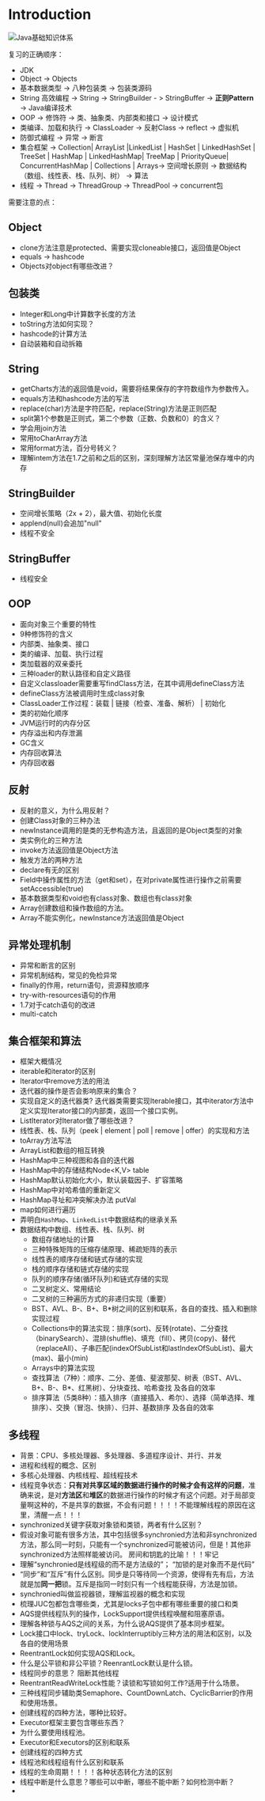 # Introduction

![Java基础知识体系](http://ovn0i3kdg.bkt.clouddn.com/Java%E5%9F%BA%E7%A1%80%E7%9F%A5%E8%AF%86%E4%BD%93%E7%B3%BB.png)


复习的正确顺序：
* JDK
* Object -> Objects
* 基本数据类型 -> 八种包装类 -> 包装类源码
* String 高效编程 ->  String -> StringBuilder - > StringBuffer -> **正则Pattern** -> Java编译技术
* OOP -> 修饰符 -> 类、抽象类、内部类和接口 -> 设计模式
* 类编译、加载和执行 -> ClassLoader -> 反射Class -> reflect -> 虚拟机
* 防御式编程 -> 异常 -> 断言
* 集合框架 -> Collection| ArrayList |LinkedList | HashSet | LinkedHashSet | TreeSet | HashMap | LinkedHashMap| TreeMap | PriorityQueue| ConcurrentHashMap | Collections | Arrays-> 空间增长原则 -> 数据结构（数组、线性表、栈、队列、树） -> 算法
* 线程 -> Thread -> ThreadGroup -> ThreadPool -> concurrent包


需要注意的点：
## Object
* clone方法注意是protected、需要实现cloneable接口，返回值是Object
* equals -> hashcode
* Objects对object有哪些改进？

## 包装类
* Integer和Long中计算数字长度的方法
* toString方法如何实现？
* hashcode的计算方法
* 自动装箱和自动拆箱

## String
* getCharts方法的返回值是void，需要将结果保存的字符数组作为参数传入。
* equals方法和hashcode方法的写法
* replace(char)方法是字符匹配，replace(String)方法是正则匹配
* split第1个参数是正则式，第二个参数（正数、负数和0）的含义？
* 学会用join方法
* 常用toCharArray方法
* 常用format方法，百分号转义？
* 理解intem方法在1.7之前和之后的区别，深刻理解方法区常量池保存堆中的内存

## StringBuilder
* 空间增长策略（2x + 2），最大值、初始化长度
* applend(null)会追加"null"
* 线程不安全


## StringBuffer
* 线程安全

## OOP
* 面向对象三个重要的特性
* 9种修饰符的含义
* 内部类、抽象类、接口
* 类的编译、加载、执行过程
* 类加载器的双亲委托
* 三种loader的默认路径和自定义路径
* 自定义classloader需要重写findClass方法，在其中调用defineClass方法
* defineClass方法被调用时生成class对象
* ClassLoader工作过程：装载 | 链接（检查、准备、解析） | 初始化
* 类的初始化顺序
* JVM运行时的内存分区
* 内存溢出和内存泄漏
* GC含义
* 内存回收算法
* 内存回收器

## 反射
* 反射的意义，为什么用反射？
* 创建Class对象的三种办法
* newInstance调用的是类的无参构造方法，且返回的是Object类型的对象
* 类实例化的三种方法
* invoke方法返回值是Object方法
* 触发方法的两种方法
* declare有无的区别
* Field中操作属性的方法（get和set），在对private属性进行操作之前需要setAccessible(true)
* 基本数据类型和void也有class对象、数组也有class对象
* Array创建数组和操作数组的方法。
* Array不能实例化，newInstance方法返回值是Object

## 异常处理机制
* 异常和断言的区别
* 异常机制结构，常见的免检异常
* finally的作用，return语句，资源释放顺序
* try-with-resources语句的作用
* 1.7对于catch语句的改进
* multi-catch

## **集合框架和算法**
* 框架大概情况
* iterable和iterator的区别
* Iterator中remove方法的用法
* 迭代器的操作是否会影响原来的集合？
* 实现自定义的迭代器类? 迭代器类需要实现Iterable接口，其中iterator方法中定义实现Iterator接口的内部类，返回一个接口实例。
* ListIterator对Iterator做了哪些改进？
* 线性表、栈、队列（peek | element | poll | remove | offer）的实现和方法
* toArray方法写法
* ArrayList和数组的相互转换
* HashMap中三种视图和各自的迭代器
* HashMap中的存储结构Node<K,V> table
* HashMap默认初始化大小，默认装载因子、扩容策略
* HashMap中对哈希值的重新定义
* HashMap寻址和冲突解决办法 putVal
* map如何进行遍历
* 弄明白`HashMap`、`LinkedList`中数据结构的继承关系
* 数据结构中数组、线性表、栈、队列、树
  - 数组存储地址的计算
  - 三种特殊矩阵的压缩存储原理、稀疏矩阵的表示
  - 线性表的顺序存储和链式存储的实现
  - 栈的顺序存储和链式存储的实现
  - 队列的顺序存储(循环队列)和链式存储的实现
  - 二叉树定义、常用结论
  - 二叉树的三种遍历方式的非递归实现（重要）
  - BST、AVL、B-、B+、B*树之间的区别和联系，各自的查找、插入和删除实现过程
  - Collections中的算法实现：排序(sort)、反转(rotate)、二分查找（binarySearch）、混排(shuffle)、填充（fill）、拷贝(copy)、替代（replaceAll）、子串匹配(indexOfSubList和lastIndexOfSubList)、最大(max)、最小(min)
  - Arrays中的算法实现
  - 查找算法（7种）：顺序、二分、差值、斐波那契、树表（BST、AVL、B+、B-、B*、红黑树）、分块查找、哈希查找 及各自的效率
  - 排序算法（5类8种）：插入排序（直接插入、希尔）、选择（简单选择、堆排序）、交换（冒泡、快排）、归并、基数排序 及各自的效率


## 多线程
* 背景：CPU、多核处理器、多处理器、多道程序设计、并行、并发
* 进程和线程的概念、区别
* 多核心处理器、内核线程、超线程技术
* 线程竞争状态：**只有对共享区域的数据进行操作的时候才会有这样的问题**，准确来说，是对**方法区**和**堆区**的数据进行操作的时候才有这个问题。对于局部变量啊这种的，不是共享的数据，不会有问题！！！！不能理解线程的原因在这里，清醒一点！！！
* synchronized关键字获取对象锁和类锁，两者有什么区别？
* 假设对象可能有很多方法，其中包括很多synchronied方法和非synchronized方法，那么同一时刻，只能有一个synchronized可能被访问，但是！其他非synchronized方法照样能被访问。 房间和钥匙的比喻！！！牢记
* 理解“synchronied是线程级的而不是方法级的”； “加锁的是对象而不是代码”
* “同步”和“互斥”有什么区别。同步是只等待同一个资源，使得有先有后，方法就是加**同一把**锁。互斥是指同一时刻只有一个线程能获得，方法是加锁。
* synchronied叫做监视器锁，理解监视器的概念和实现
* 梳理JUC包都包含哪些类，尤其是locks子包中都有哪些重要的接口和类
* AQS提供线程队列的操作，LockSupport提供线程唤醒和阻塞原语。
* 理解各种锁与AQS之间的关系，为什么说AQS提供了基本同步框架。
* Lock接口中lock、tryLock、lockInterruptibly三种方法的用法和区别，以及各自的使用场景
* ReentrantLock如何实现AQS和Lock。
* 什么是公平锁和非公平锁？ReenrantLock默认是什么锁。
* 线程同步的意思？ 阻断其他线程
* ReentrantReadWriteLock性能？读锁和写锁如何工作?适用于什么场景。
* 三种线程同步辅助类Semaphore、CountDownLatch、CyclicBarrier的作用和使用场景。
* 创建线程的四种方法，哪种比较好。
* Executor框架主要包含哪些东西？
* 为什么要使用线程池。
* Executor和Executors的区别和联系
* 创建线程的四种方式
* 线程池和线程组有什么区别和联系
* 线程的生命周期！！！！各种状态转化方法的区别
* 线程中断是什么意思？哪些可以中断，哪些不能中断？如何检测中断？
*
